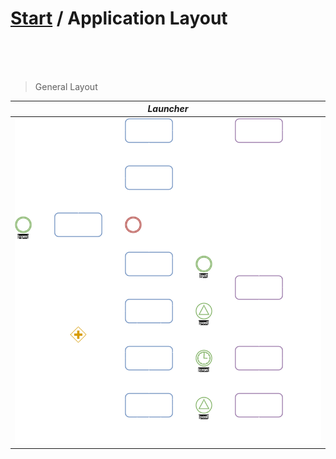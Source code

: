 # [Start](../start.md) / Application Layout

<br/>
<br/>
<br/>

> General Layout

|              ***Launcher***              |
|:----------------------------------------:|
| ![](../resources/application_layout.png) |
